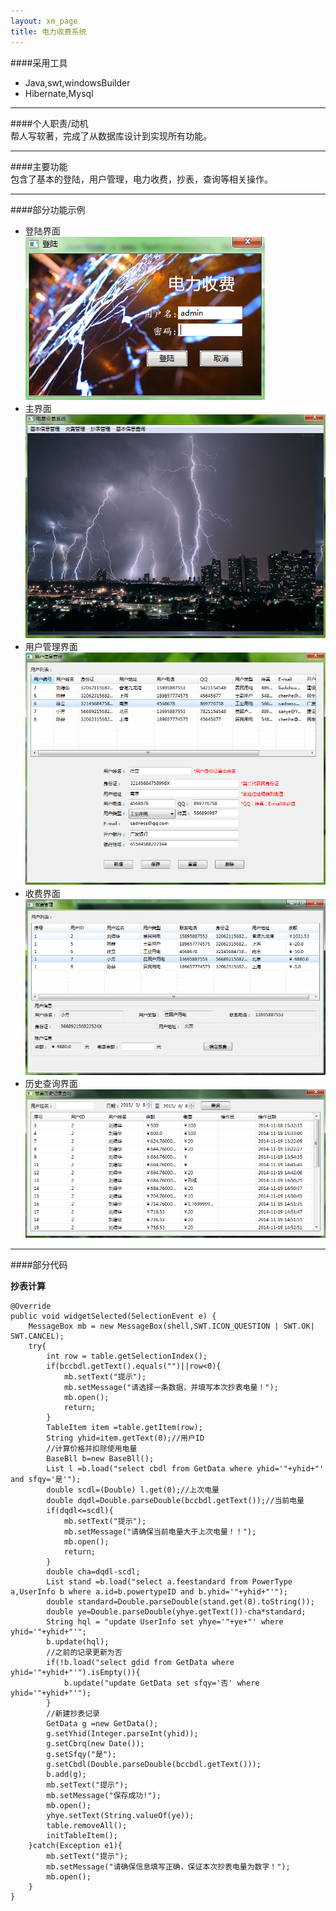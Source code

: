 ```yaml
---
layout: xm_page
title: 电力收费系统
---
```

####采用工具               
- Java,swt,windowsBuilder
- Hibernate,Mysql           

***         

####个人职责/动机              
帮人写软著，完成了从数据库设计到实现所有功能。            

***        

####主要功能                
包含了基本的登陆，用户管理，电力收费，抄表，查询等相关操作。          

***          

####部分功能示例          
- 登陆界面            
![login](/img/ETMS/login.png)      
- 主界面     
![login](/img/ETMS/main.png)      
- 用户管理界面       
![login](/img/ETMS/user.png)       
- 收费界面      
![login](/img/ETMS/charge.png)       
- 历史查询界面      
![login](/img/ETMS/jiaofei.png)       

***      
    
####部分代码      

**抄表计算**           
           
> 
    @Override
    public void widgetSelected(SelectionEvent e) {
    	MessageBox mb = new MessageBox(shell,SWT.ICON_QUESTION | SWT.OK| SWT.CANCEL);
    	try{
    		int row = table.getSelectionIndex();
    		if(bccbdl.getText().equals("")||row<0){
    			mb.setText("提示");
    			mb.setMessage("请选择一条数据，并填写本次抄表电量！");
    			mb.open();
    			return;
    		}
    		TableItem item =table.getItem(row);
    		String yhid=item.getText(0);//用户ID
    		//计算价格并扣除使用电量
    		BaseBll b=new BaseBll();
    		List l =b.load("select cbdl from GetData where yhid='"+yhid+"' and sfqy='是'");
    		double scdl=(Double) l.get(0);//上次电量
    		double dqdl=Double.parseDouble(bccbdl.getText());//当前电量
    		if(dqdl<=scdl){
    			mb.setText("提示");
    			mb.setMessage("请确保当前电量大于上次电量！！");
    			mb.open();
    			return;
    		}
    		double cha=dqdl-scdl;
    		List stand =b.load("select a.feestandard from PowerType a,UserInfo b where a.id=b.powertypeID and b.yhid='"+yhid+"'");
    		double standard=Double.parseDouble(stand.get(0).toString());
    		double ye=Double.parseDouble(yhye.getText())-cha*standard;
    		String hql = "update UserInfo set yhye='"+ye+"' where yhid='"+yhid+"'";
    		b.update(hql);
    		//之前的记录更新为否
    		if(!b.load("select gdid from GetData where yhid='"+yhid+"'").isEmpty()){
    			b.update("update GetData set sfqy='否' where yhid='"+yhid+"'");
    		}
    		//新建抄表记录
    		GetData g =new GetData();
    		g.setYhid(Integer.parseInt(yhid));
    		g.setCbrq(new Date());
    		g.setSfqy("是");
    		g.setCbdl(Double.parseDouble(bccbdl.getText()));
    		b.add(g);
    		mb.setText("提示");
    		mb.setMessage("保存成功!");
    		mb.open();
    		yhye.setText(String.valueOf(ye));
    		table.removeAll();
    		initTableItem();
    	}catch(Exception e1){
    		mb.setText("提示");
    		mb.setMessage("请确保信息填写正确，保证本次抄表电量为数字！");
    		mb.open();
    	}
    }
